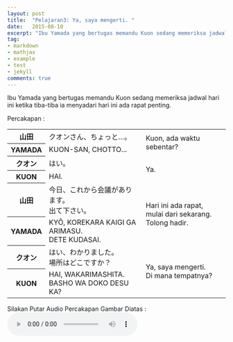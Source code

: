 ```yaml
---
layout: post
title:  "Pelajaran3: Ya, saya mengerti. "
date:   2015-08-10
excerpt: "Ibu Yamada yang bertugas memandu Kuon sedang memeriksa jadwal hari ini ketika tiba-tiba ia menyadari hari ini ada rapat penting."
tag:
- markdown 
- mathjax
- example
- test
- jekyll
comments: true
---
```

Ibu Yamada yang bertugas memandu Kuon sedang memeriksa jadwal hari ini ketika tiba-tiba ia menyadari hari ini ada rapat penting. <br>

Percakapan :
<table border="0" cellpadding="0" cellspacing="0">
  <tbody>
    <tr>
      <th>&#23665;&#30000;</th>
      <td>&#12463;&#12458;&#12531;&#12373;&#12435;&#12289;&#12385;&#12423;&#12387;&#12392;&hellip;&#12290;</td>
      <td rowspan="2">Kuon, ada waktu sebentar?</td>
    </tr>
    <tr>
      <th>YAMADA</th>
      <td>KUON-SAN, CHOTTO...</td>
    </tr>
    <tr>
      <th>&#12463;&#12458;&#12531;</th>
      <td>&#12399;&#12356;&#12290;</td>
      <td rowspan="2">Ya.</td>
    </tr>
    <tr>
      <th>KUON</th>
      <td>HAI.</td>
    </tr>
    <tr>
      <th>&#23665;&#30000;</th>
      <td>&#20170;&#26085;&#12289;&#12371;&#12428;&#12363;&#12425;&#20250;&#35696;&#12364;&#12354;&#12426;&#12414;&#12377;&#12290;<br />
        &#20986;&#12390;&#19979;&#12373;&#12356;&#12290;</td>
      <td rowspan="2">Hari ini ada rapat, mulai dari sekarang.<br />
        Tolong hadir.</td>
    </tr>
    <tr>
      <th>YAMADA</th>
      <td>KY&Ocirc;, KOREKARA KAIGI GA&#12288;ARIMASU.<br />
        DETE KUDASAI.</td>
    </tr>
    <tr>
      <th>&#12463;&#12458;&#12531;</th>
      <td>&#12399;&#12356;&#12289;&#12431;&#12363;&#12426;&#12414;&#12375;&#12383;&#12290;<br />
        &#22580;&#25152;&#12399;&#12393;&#12371;&#12391;&#12377;&#12363;&#65311;</td>
      <td rowspan="2">Ya, saya mengerti.<br />
        Di mana tempatnya?</td>
    </tr>
    <tr>
      <th>KUON</th>
      <td>HAI, WAKARIMASHITA.<br />
        BASHO WA DOKO DESU KA?</td>
    </tr>
  </tbody>
</table>

Silakan Putar Audio Percakapan Gambar Diatas :
<audio controls="controls" ><source src="https://kuuma95.github.io/Lesson3_8bit.ogg" type="audio/ogg"/></audio>

